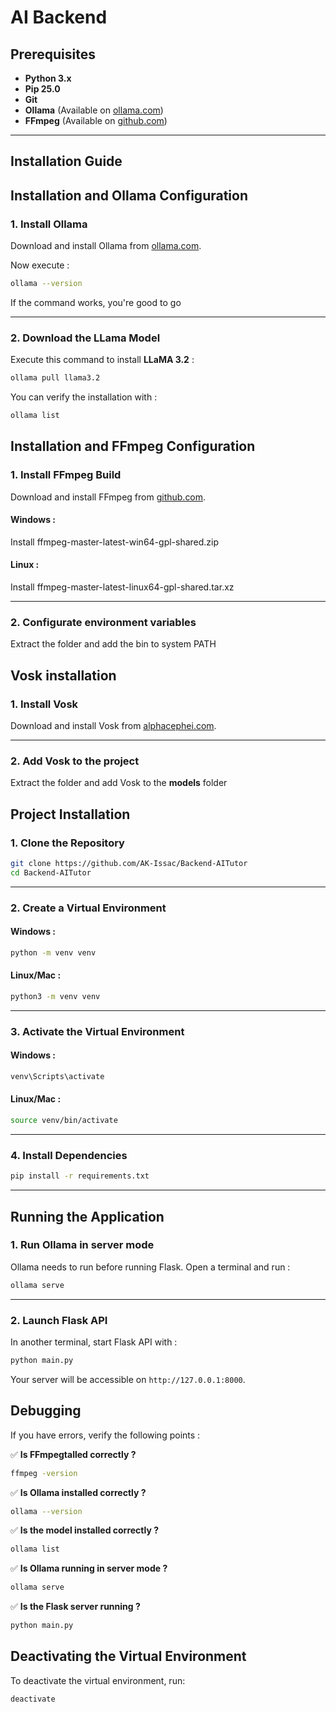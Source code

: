 #  AI Backend

## Prerequisites
- **Python 3.x**  
- **Pip 25.0**  
- **Git**  
- **Ollama** (Available on [ollama.com](https://ollama.com))
- **FFmpeg** (Available on [github.com](https://github.com/BtbN/FFmpeg-Builds/releases))
---

## Installation Guide

## Installation and Ollama Configuration

### 1. **Install Ollama**
Download and install Ollama from [ollama.com](https://ollama.com).  

Now execute :  
```sh
ollama --version
```
If the command works, you're good to go

---

### 2. **Download the LLama Model**
Execute this command to install **LLaMA 3.2** :  
```sh
ollama pull llama3.2
```
You can verify the installation with :  
```sh
ollama list
```

## Installation and FFmpeg Configuration 

### 1. **Install FFmpeg Build**
Download and install FFmpeg from [github.com](https://github.com/BtbN/FFmpeg-Builds/releases).

#### Windows :
Install ffmpeg-master-latest-win64-gpl-shared.zip 

#### Linux :
Install ffmpeg-master-latest-linux64-gpl-shared.tar.xz

---

### 2. **Configurate environment variables**
Extract the folder and add the bin to system PATH

## Vosk installation

### 1. **Install Vosk**
Download and install Vosk from [alphacephei.com](https://alphacephei.com/vosk/models).

---

### 2. **Add Vosk to the project**
Extract the folder and add Vosk to the **models** folder

## Project Installation

### 1. **Clone the Repository**
```sh
git clone https://github.com/AK-Issac/Backend-AITutor
cd Backend-AITutor
```

---

### 2. **Create a Virtual Environment**

#### Windows :
```sh
python -m venv venv
```

#### Linux/Mac :
```sh
python3 -m venv venv
```

---

### 3. **Activate the Virtual Environment**

#### Windows :
```sh
venv\Scripts\activate
```

#### Linux/Mac :
```sh
source venv/bin/activate
```

---

### 4. **Install Dependencies**
```sh
pip install -r requirements.txt
```

---

## Running the Application

### 1. **Run Ollama in server mode**
Ollama needs to run before running Flask. Open a terminal and run :  
```sh
ollama serve
```

---

### 2. **Launch Flask API**
In another terminal, start Flask API with :  
```sh
python main.py
```
Your server will be accessible on `http://127.0.0.1:8000`.

## Debugging

If you have errors, verify the following points :

✅ **Is FFmpegtalled correctly ?**  
```sh
ffmpeg -version
```

✅ **Is Ollama installed correctly ?**  
```sh
ollama --version
```

✅ **Is the model installed correctly ?**  
```sh
ollama list
```

✅ **Is Ollama running in server mode ?**  
```sh
ollama serve
```

✅ **Is the Flask server running ?**  
```sh
python main.py
```

## Deactivating the Virtual Environment

To deactivate the virtual environment, run:

```sh
deactivate
```
